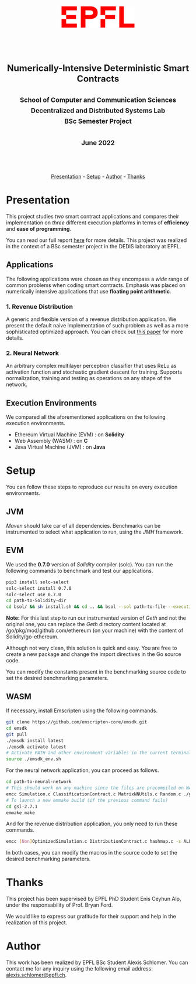 <h1 align="center">
 <br />
   <img src="EPFL.png" width="200">  <br />
 <br />
</h1>


<h2 align="center">
    <br />
    <font size="5"> Numerically-Intensive Deterministic Smart Contracts <br /></font>
    <br />
    <sub>School of Computer and Communication Sciences<br />
    Decentralized and Distributed Systems Lab <br />
    BSc Semester Project <br />  
    <br />
    June 2022</sub> 
    <br />
    <br />
</h2>

<br />
<p align="center">
  <a href="#Presentation">Presentation</a> - 
  <a href="#Setup">Setup</a> -
  <a href="#Author">Author</a> -
  <a href="#Thanks">Thanks</a>
</p>

# Presentation

This project studies *two* smart contract applications and compares their implementation on *three* different execution platforms in terms of **efficiency** and **ease of programming**.

You can read our full report [here](Project-Report.pdf) for more details. This project was realized in the context of a BSc semester project in the DEDIS laboratory at EPFL.

## Applications

The following applications were chosen as they encompass a *wide* range of common problems when coding smart contracts. Emphasis was placed on numerically intensive applications that use **floating point arithmetic**.

### 1. Revenue Distribution

A generic and flexible version of a revenue distribution application. We present the default naive implementation of such problem as well as a more sophisticated optimized approach. You can check out [this paper](optimized-revenue-distribution.pdf) for more details.

### 2. Neural Network

An arbitrary complex multilayer perceptron classifier that uses ReLu as activation function and stochastic gradient descent for training. Supports normalization, training and testing as operations on any shape of the network.

## Execution Environments

We compared all the aforementioned applications on the following execution environments.

- Ethereum Virtual Machine (EVM) : on **Solidity**
- Web Assembly (WASM) :  on **C**
- Java Virtual Machine (JVM) : on **Java**

# Setup

You can follow these steps to reproduce our results on every execution environments.

## JVM

*Maven* should take car of all dependencies. Benchmarks can be instrumented to select what application to run, using the *JMH* framework.

## EVM

We used the **0.7.0** version of *Solidity* compiler (solc). You can run the following commands to benchmark and test our applications.

```sh
pip3 install solc-select
solc-select install 0.7.0
solc-select use 0.7.0
cd path-to-Solidity-dir
cd bsol/ && sh install.sh && cd .. && bsol --sol path-to-file --execution-time --runs 1
```

**Note:** For this last step to run our instrumented version of *Geth* and not the original one, you can replace the *Geth* directory content located at /go/pkg/mod/github.com/ethereum (on your machine) with the content of Solidity/go-ethereum.

Although not very clean, this solution is quick and easy. You are free to create a new package and change the import directives in the Go source code.

You can modify the constants present in the benchmarking source code to set the desired benchmarking parameters.

## WASM

If necessary, install Emscripten using the following commands.

```sh
git clone https://github.com/emscripten-core/emsdk.git
cd emsdk
git pull
./emsdk install latest
./emsdk activate latest
# Activate PATH and other environment variables in the current terminal (has to be rerun when changing terminal)
source ./emsdk_env.sh
```

For the neural network application, you can proceed as follows.

```sh
cd path-to-neural-network
# This should work on any machine since the files are precompiled on WASM (so no need to build). If this does not work, launch a new emmake build
emcc Simulation.c ClassificationContract.c MatrixNNUtils.c Random.c ./gsl-2.7.1/.libs/libgsl.so.27 PATH/neural_network/gsl-2.7.1/cblas/*.o -I PATH/neural_network/gsl-2.7.1 -lm -s ALLOW_MEMORY_GROWTH=1
# To launch a new emmake build (if the previous command fails)
cd gsl-2.7.1
emmake make
```
And for the revenue distribution application, you only need to run these commands.

```sh
emcc [Non]OptimizedSimulation.c DistributionContract.c hashmap.c -s ALLOW_MEMORY_GROWTH=1
```

In both cases, you can modify the macros in the source code to set the desired benchmarking parameters.

# Thanks

This project has been supervised by EPFL PhD Student Enis Ceyhun Alp, under the responsability of Prof. Bryan Ford.

We would like to express our gratitude for their support and help in the realization of this project.

# Author

This work has been realized by EPFL BSc Student Alexis Schlomer. You can contact me for any inquiry using the following email address: alexis.schlomer@epfl.ch.

